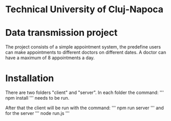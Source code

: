 #  Technical University of Cluj-Napoca 
# Data transmission project
The project consists of a simple appointment system, the predefine users can make appointments to different doctors on different dates.
A doctor can have a maximum of 8 appointments a day.

# Installation 
There are two folders "client" and "server". In each folder the command:
'''
npm install
'''
needs to be run.

After that the client will be run with the command:
'''
npm run server
''' 
and for the server 
'''
node run.js
'''
